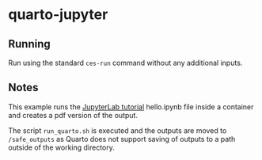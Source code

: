 # quarto-jupyter

## Running

Run using the standard `ces-run` command without any additional inputs.

## Notes

This example runs the [JupyterLab tutorial](https://quarto.org/docs/get-started/hello/jupyter.html) hello.ipynb file inside a container and creates a pdf version of the output.

The script `run_quarto.sh` is executed and the outputs are moved to `/safe_outputs` as Quarto does not support saving of outputs to a path outside of the working directory.
